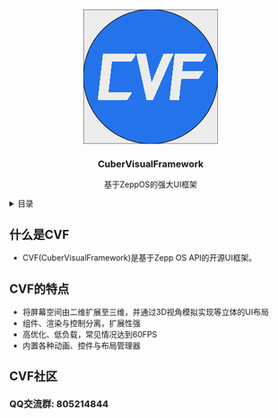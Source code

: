 <a name="readme-top"></a>

<br />
<div align="center">
  <a href="https://github.com/CuberQAQ/CuberVisualFramework">
    <img src="logo.png" alt="Logo">
  </a>

  <h3 align="center">CuberVisualFramework</h3>

  <p align="center">
    基于ZeppOS的强大UI框架
  </p>
</div>

<details>
  <summary>目录</summary>
  <ol>
    <li><a href="#什么是cvf">#什么是CVF</a></li>
    <li>
      <a href="#CVF的特点">CVF的特点</a>
    </li>
    <li><a href="#CVF社区">CVF社区</a></li>
  </ol>
</details>


## 什么是CVF
- CVF(CuberVisualFramework)是基于Zepp OS API的开源UI框架。
## CVF的特点 
- 将屏幕空间由二维扩展至三维，并通过3D视角模拟实现等立体的UI布局
- 组件、渲染与控制分离，扩展性强
- 高优化、低负载，常见情况达到60FPS
- 内置各种动画、控件与布局管理器
## CVF社区
### QQ交流群: 805214844
